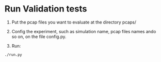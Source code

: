 # Run Validation tests

1. Put the pcap files you want to evaluate at the directory pcaps/

2. Config the experiment, such as simulation name, pcap files names ando so on,
on the file config.py.

3. Run:
```
./run.py
```

